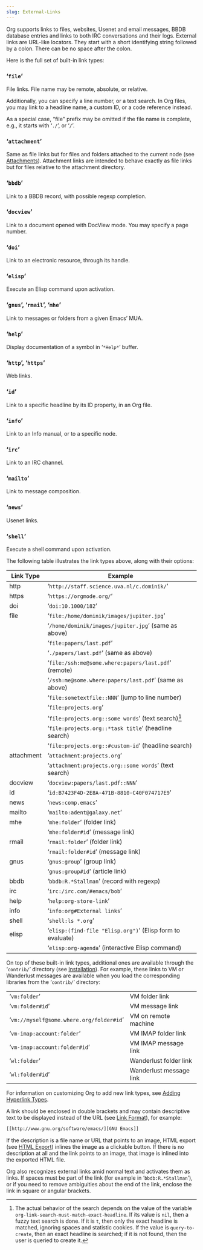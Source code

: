 ```yaml
---
slug: External-Links
---
```


Org supports links to files, websites, Usenet and email messages, BBDB database entries and links to both IRC conversations and their logs. External links are URL-like locators. They start with a short identifying string followed by a colon. There can be no space after the colon.

Here is the full set of built-in link types:

### ‘`file`’

File links. File name may be remote, absolute, or relative.

Additionally, you can specify a line number, or a text search. In Org files, you may link to a headline name, a custom ID, or a code reference instead.

As a special case, “file" prefix may be omitted if the file name is complete, e.g., it starts with ‘`./`’, or ‘`/`’.

### ‘`attachment`’

Same as file links but for files and folders attached to the current node (see [Attachments](Attachments)). Attachment links are intended to behave exactly as file links but for files relative to the attachment directory.

### ‘`bbdb`’

Link to a BBDB record, with possible regexp completion.

### ‘`docview`’

Link to a document opened with DocView mode. You may specify a page number.

### ‘`doi`’

Link to an electronic resource, through its handle.

### ‘`elisp`’

Execute an Elisp command upon activation.

### ‘`gnus`’, ‘`rmail`’, ‘`mhe`’

Link to messages or folders from a given Emacs’ MUA.

### ‘`help`’

Display documentation of a symbol in ‘`*Help*`’ buffer.

### ‘`http`’, ‘`https`’

Web links.

### ‘`id`’

Link to a specific headline by its ID property, in an Org file.

### ‘`info`’

Link to an Info manual, or to a specific node.

### ‘`irc`’

Link to an IRC channel.

### ‘`mailto`’

Link to message composition.

### ‘`news`’

Usenet links.

### ‘`shell`’

Execute a shell command upon activation.

The following table illustrates the link types above, along with their options:

| Link Type  | Example                                                    |
| ---------- | ---------------------------------------------------------- |
| http       | ‘`http://staff.science.uva.nl/c.dominik/`’                 |
| https      | ‘`https://orgmode.org/`’                                   |
| doi        | ‘`doi:10.1000/182`’                                        |
| file       | ‘`file:/home/dominik/images/jupiter.jpg`’                  |
|            | ‘`/home/dominik/images/jupiter.jpg`’ (same as above)       |
|            | ‘`file:papers/last.pdf`’                                   |
|            | ‘`./papers/last.pdf`’ (same as above)                      |
|            | ‘`file:/ssh:me@some.where:papers/last.pdf`’ (remote)       |
|            | ‘`/ssh:me@some.where:papers/last.pdf`’ (same as above)     |
|            | ‘`file:sometextfile::NNN`’ (jump to line number)           |
|            | ‘`file:projects.org`’                                      |
|            | ‘`file:projects.org::some words`’ (text search)[^1]        |
|            | ‘`file:projects.org::*task title`’ (headline search)       |
|            | ‘`file:projects.org::#custom-id`’ (headline search)        |
| attachment | ‘`attachment:projects.org`’                                |
|            | ‘`attachment:projects.org::some words`’ (text search)      |
| docview    | ‘`docview:papers/last.pdf::NNN`’                           |
| id         | ‘`id:B7423F4D-2E8A-471B-8810-C40F074717E9`’                |
| news       | ‘`news:comp.emacs`’                                        |
| mailto     | ‘`mailto:adent@galaxy.net`’                                |
| mhe        | ‘`mhe:folder`’ (folder link)                               |
|            | ‘`mhe:folder#id`’ (message link)                           |
| rmail      | ‘`rmail:folder`’ (folder link)                             |
|            | ‘`rmail:folder#id`’ (message link)                         |
| gnus       | ‘`gnus:group`’ (group link)                                |
|            | ‘`gnus:group#id`’ (article link)                           |
| bbdb       | ‘`bbdb:R.*Stallman`’ (record with regexp)                  |
| irc        | ‘`irc:/irc.com/#emacs/bob`’                                |
| help       | ‘`help:org-store-link`’                                    |
| info       | ‘`info:org#External links`’                                |
| shell      | ‘`shell:ls *.org`’                                         |
| elisp      | ‘`elisp:(find-file "Elisp.org")`’ (Elisp form to evaluate) |
|            | ‘`elisp:org-agenda`’ (interactive Elisp command)           |

On top of these built-in link types, additional ones are available through the ‘`contrib/`’ directory (see [Installation](Installation)). For example, these links to VM or Wanderlust messages are available when you load the corresponding libraries from the ‘`contrib/`’ directory:

|                                          |                         |
| ---------------------------------------- | ----------------------- |
| ‘`vm:folder`’                            | VM folder link          |
| ‘`vm:folder#id`’                         | VM message link         |
| ‘`vm://myself@some.where.org/folder#id`’ | VM on remote machine    |
| ‘`vm-imap:account:folder`’               | VM IMAP folder link     |
| ‘`vm-imap:account:folder#id`’            | VM IMAP message link    |
| ‘`wl:folder`’                            | Wanderlust folder link  |
| ‘`wl:folder#id`’                         | Wanderlust message link |

For information on customizing Org to add new link types, see [Adding Hyperlink Types](Adding-Hyperlink-Types).

A link should be enclosed in double brackets and may contain descriptive text to be displayed instead of the URL (see [Link Format](Link-Format)), for example:

```lisp
[[http://www.gnu.org/software/emacs/][GNU Emacs]]
```

If the description is a file name or URL that points to an image, HTML export (see [HTML Export](HTML-Export)) inlines the image as a clickable button. If there is no description at all and the link points to an image, that image is inlined into the exported HTML file.

Org also recognizes external links amid normal text and activates them as links. If spaces must be part of the link (for example in ‘`bbdb:R.*Stallman`’), or if you need to remove ambiguities about the end of the link, enclose the link in square or angular brackets.

[^1]: The actual behavior of the search depends on the value of the variable `org-link-search-must-match-exact-headline`. If its value is `nil`, then a fuzzy text search is done. If it is `t`, then only the exact headline is matched, ignoring spaces and statistic cookies. If the value is `query-to-create`, then an exact headline is searched; if it is not found, then the user is queried to create it.
